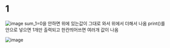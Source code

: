 # 1
![image](https://github.com/LeeMinGyu23/1/assets/117800561/661647fa-39fc-4eea-ab47-bc118cdab75b)
sum_1=0을 안하면 위에 있는값이 그대로 와서 위에서 더해서 나옴 
print()를 안으로 넣으면 1개만 출력되고 한칸띄어쓰면 여러개 값이 나옴


![image](https://github.com/LeeMinGyu23/1/assets/117800561/0a7fdb0c-d0a1-4f9d-b6a2-3198bbef84da)

